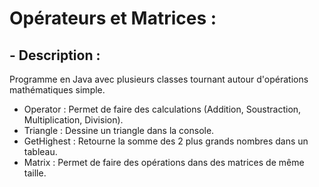 # Opérateurs et Matrices :
## - Description :
Programme en Java avec plusieurs classes tournant autour d'opérations mathématiques simple.

- Operator : Permet de faire des calculations (Addition, Soustraction, Multiplication, Division).
- Triangle : Dessine un triangle dans la console.
- GetHighest : Retourne la somme des 2 plus grands nombres dans un tableau.
- Matrix : Permet de faire des opérations dans des matrices de même taille.
